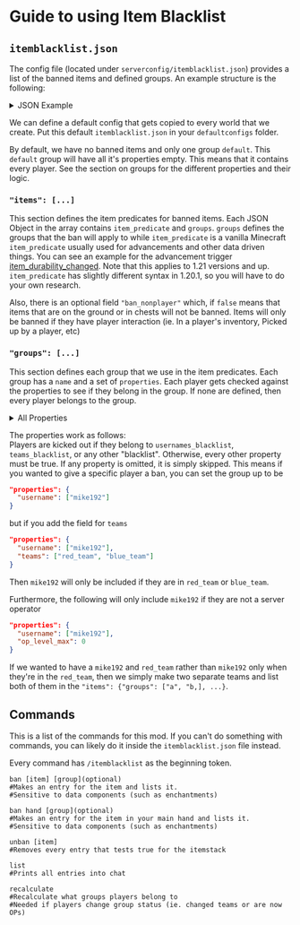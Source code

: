 # Guide to using Item Blacklist

## `itemblacklist.json`

The config file (located under `serverconfig/itemblacklist.json`) provides
a list of the banned items and defined groups. An example structure is the 
following:

<details><summary>JSON Example</summary>

```json
{
  "items": [
    {
      "item_predicate": {
        "items": "minecraft:lingering_potion",
        "components": {
          "minecraft:potion_contents": {
            "potion": "minecraft:harming"
          }
        }
      },
      "groups": [
        "default"
      ]
    },
    {
      "item_predicate": {
        "items": "minecraft:rabbit"
      },
      "groups": [
        "red"
      ]
    }
  ],
  "groups": [
    {
      "name": "default",
      "properties": {}
    },
    {
      "name": "red",
      "properties": {
        "teams": [
          "red"
        ],
        "op_level_min": 3,
        "usernames": [
          "Dev"
        ]
      }
    }
  ]
}
```

</details>

We can define a default config that gets copied to every world that we
create. Put this default `itemblacklist.json` in your `defaultconfigs`
folder.

By default, we have no banned items and only one group `default`.
This `default` group will have all it's properties empty. This means
that it contains every player. See the section on groups for the 
different properties and their logic.

### `"items": [...]`

This section defines the item predicates for banned items. 
Each JSON Object in the array contains `item_predicate` and `groups`.
`groups` defines the groups that the ban will apply to while `item_predicate`
is a vanilla Minecraft `item_predicate` usually used for advancements and
other data driven things. You can see an example for the advancement
trigger [item_durability_changed](https://minecraft.wiki/w/Advancement_definition#minecraft:item_durability_changed).
Note that this applies to 1.21 versions and up. `item_predicate` has slightly different syntax in 1.20.1, so
you will have to do your own research.

Also, there is an optional field `"ban_nonplayer"` which, if `false` means that items that are on the ground
or in chests will not be banned. Items will only be banned if they have player interaction
(ie. In a player's inventory, Picked up by a player, etc)

### `"groups": [...]`

This section defines each group that we use in the item predicates. Each group
has a `name` and a set of `properties`. Each player gets checked against the 
properties to see if they belong in the group. If none are defined, then every player
belongs to the group.

<details><summary>All Properties</summary>

- `op_level_min`(Integer): Player has permission level of at least this value
- `op_level_max`(Integer): Player has permission level at most this value
- `usernames`(List of strings): Players with these usernames
- `usernames_blacklist`(List of strings): Never include these players
- `teams`(List of strings): Include players on these teams
- `teams_blacklist`(List of strings): Never include players on these teams
- `game_types`(List of strings): A list of game modes that the bans apply to.
For example, `"game_types": ["survival", "adventure"]`

</details>

The properties work as follows:  
Players are kicked out if they belong to `usernames_blacklist`, `teams_blacklist`, 
or any other "blacklist". Otherwise, every other property must be true. 
If any property is omitted, it is simply skipped. 
This means if you wanted to give a specific player a ban, you can set the group up to be
```json
"properties": {
  "username": ["mike192"]
}
```

but if you add the field for `teams`
```json
"properties": {
  "username": ["mike192"],
  "teams": ["red_team", "blue_team"]
}
```

Then `mike192` will only be included if they are in `red_team` or `blue_team`.

Furthermore, the following will only include `mike192` if they are not a server operator
```json
"properties": {
  "username": ["mike192"],
  "op_level_max": 0
}
```

If we wanted to have a `mike192` and `red_team` rather than `mike192` only when
they're in the `red_team`, then we simply make two separate teams and list both
of them in the `"items": {"groups": ["a", "b,], ...}`.

## Commands

This is a list of the commands for this mod. If you can't do something with commands,
you can likely do it inside the `itemblacklist.json` file instead. 

Every command has `/itemblacklist` as the beginning token.

```
ban [item] [group](optional) 
#Makes an entry for the item and lists it. 
#Sensitive to data components (such as enchantments)

ban hand [group](optional)
#Makes an entry for the item in your main hand and lists it. 
#Sensitive to data components (such as enchantments)

unban [item]
#Removes every entry that tests true for the itemstack

list
#Prints all entries into chat

recalculate
#Recalculate what groups players belong to
#Needed if players change group status (ie. changed teams or are now OPs)
```
